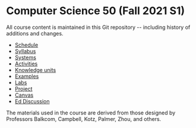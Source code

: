 # Computer Science 50 (Fall 2021 S1)

All course content is maintained in this Git repository -- including history of additions and changes.

* [Schedule](logistics/syllabus.md#schedule)
* [Syllabus](logistics/syllabus.md)
* [Systems](logistics/systems.md)
* [Activities](activities/README.md)
* [Knowledge units](knowledge/README.md)
* [Examples](https://github.com/CS50Dartmouth21FS1/examples)
* [Labs](labs/README.md)
* [Project](https://github.com/CS50Dartmouth21FS1/nuggets-info)
* [Canvas](https://canvas.dartmouth.edu/courses/49179)
* [Ed Discussion](https://edstem.org/us/courses/13476/discussion/)

The materials used in the course are derived from those designed by
Professors Balkcom, Campbell, Kotz, Palmer, Zhou, and others.
